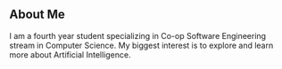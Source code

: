 ## About Me

I am a fourth year student specializing in Co-op Software Engineering stream in Computer Science. My biggest interest is to explore and learn more about Artificial Intelligence.

